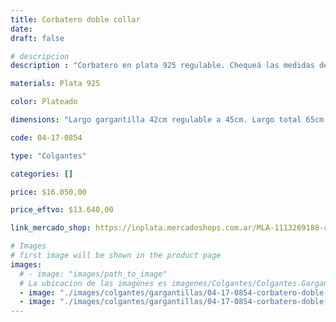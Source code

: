 ```yaml
---
title: Corbatero doble collar
date: 
draft: false

# descripcion
description : "Corbatero en plata 925 regulable. Chequeá las medidas de la gargantilla y largo de la cadena colgante."

materials: Plata 925

color: Plateado

dimensions: "Largo gargantilla 42cm regulable a 45cm. Largo total 65cm (incluyendo parte de cadena colgante)"

code: 04-17-0854

type: "Colgantes"

categories: []

price: $16.050,00

price_eftvo: $13.640,00

link_mercado_shop: https://inplata.mercadoshops.com.ar/MLA-1113269188-corbatero-doble-collar-_JM

# Images
# first image will be shown in the product page
images:
  # - image: "images/path_to_image"
  # La ubicacion de las imagenes es imagenes/Colgantes/Colgantes.Gargantillas/04-17-0854-corbatero-doble-collar
  - image: "./images/colgantes/gargantillas/04-17-0854-corbatero-doble-collar_a.jpg"
  - image: "./images/colgantes/gargantillas/04-17-0854-corbatero-doble-collar_b.jpg"
---
```

